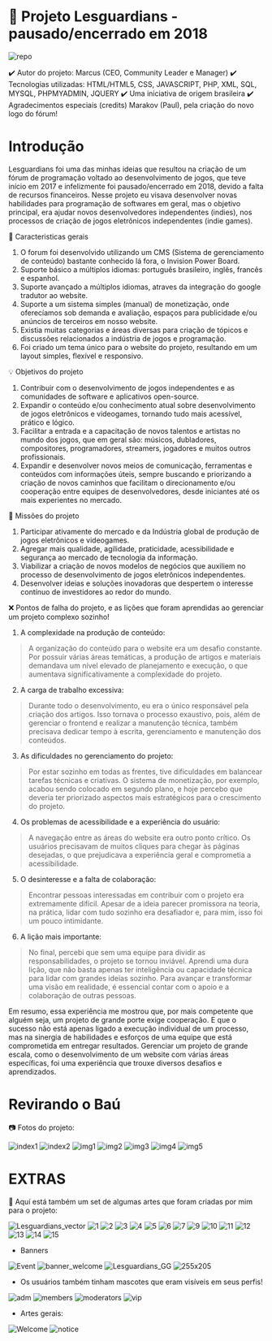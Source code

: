 # 📌 Projeto Lesguardians - pausado/encerrado em 2018

![repo](https://user-images.githubusercontent.com/107876267/174682174-65f67d09-88f2-4c89-a54f-fa83581ad92f.png)

✔️ Autor do projeto: Marcus (CEO, Community Leader e Manager)
✔️ Tecnologias utilizadas: HTML/HTML5, CSS, JAVASCRIPT, PHP, XML, SQL, MYSQL, PHPMYADMIN, JQUERY
✔️ Uma iniciativa de origem brasileira
✔️ Agradecimentos especiais (credits) Marakov (Paul), pela criação do novo logo do fórum!

# Introdução

Lesguardians foi uma das minhas ideias que resultou na criação de um fórum de programação voltado ao desenvolvimento de jogos, que teve início em 2017 e infelizmente foi pausado/encerrado em 2018, devido a falta de recursos financeiros. Nesse projeto eu visava desenvolver novas habilidades para programação de softwares em geral, mas o objetivo principal, era ajudar novos desenvolvedores independentes (indies), nos processos de criação de jogos eletrônicos independentes (indie games).

🎯 Caracteristicas gerais

1. O forum foi desenvolvido utilizando um CMS (Sistema de gerenciamento de conteúdo) bastante conhecido lá fora, o Invision Power Board.
2. Suporte básico a múltiplos idiomas: português brasileiro, inglês, francês e espanhol.
3. Suporte avançado a múltiplos idiomas, atraves da integração do google tradutor ao website.
4. Suporte a um sistema simples (manual) de monetização, onde oferecíamos sob demanda e avaliação, espaços para publicidade e/ou anúncios de terceiros em nosso website.
5. Existia muitas categorias e áreas diversas para criação de tópicos e discussões relacionados a indústria de jogos e programação.
6. Foi criado um tema único para o website do projeto, resultando em um layout simples, flexível e responsivo.

💡 Objetivos do projeto

1. Contribuir com o desenvolvimento de jogos independentes e as comunidades de software e aplicativos open-source.
2. Expandir o conteúdo e/ou conhecimento atual sobre desenvolvimento de jogos eletrônicos e videogames, tornando tudo mais acessível, prático e lógico.
3. Facilitar a entrada e a capacitação de novos talentos e artistas no mundo dos jogos, que em geral são: músicos, dubladores, compositores, programadores, streamers, jogadores e muitos outros profissionais.
4. Expandir e desenvolver novos meios de comunicação, ferramentas e conteúdos com informações úteis, sempre buscando e priorizando a criação de novos caminhos que facilitam o direcionamento e/ou cooperação entre equipes de desenvolvedores, desde iniciantes até os mais experientes no mercado.

 📑 Missões do projeto

1. Participar ativamente do mercado e da Indústria global de produção de jogos eletrônicos e videogames.
2. Agregar mais qualidade, agilidade, praticidade, acessibilidade e segurança ao mercado de tecnologia da informação.
3. Viabilizar a criação de novos modelos de negócios que auxiliem no processo de desenvolvimento de jogos eletrônicos independentes.
4. Desenvolver ideias e soluções inovadoras que despertem o interesse contínuo de investidores ao redor do mundo.


❌ Pontos de falha do projeto, e as lições que foram aprendidas ao gerenciar um projeto complexo sozinho!

1. A complexidade na produção de conteúdo:
> A organização do conteúdo para o website era um desafio constante. Por possuir várias áreas temáticas, a produção de artigos e materiais demandava um nível elevado de planejamento e execução, o que aumentava significativamente a complexidade do projeto.

2. A carga de trabalho excessiva:
> Durante todo o desenvolvimento, eu era o único responsável pela criação dos artigos. Isso tornava o processo exaustivo, pois, além de gerenciar o frontend e realizar a manutenção técnica, também precisava dedicar tempo à escrita, gerenciamento e manutenção dos conteúdos.

3. As dificuldades no gerenciamento do projeto:
> Por estar sozinho em todas as frentes, tive dificuldades em balancear tarefas técnicas e criativas. O sistema de monetização, por exemplo, acabou sendo colocado em segundo plano, e hoje percebo que deveria ter priorizado aspectos mais estratégicos para o crescimento do projeto.

4. Os problemas de acessibilidade e a experiência do usuário:
> A navegação entre as áreas do website era outro ponto crítico. Os usuários precisavam de muitos cliques para chegar às páginas desejadas, o que prejudicava a experiência geral e comprometia a acessibilidade.

5. O desinteresse e a falta de colaboração:
> Encontrar pessoas interessadas em contribuir com o projeto era extremamente difícil. Apesar de a ideia parecer promissora na teoria, na prática, lidar com tudo sozinho era desafiador e, para mim, isso foi um pouco intimidante.

6. A lição mais importante:
> No final, percebi que sem uma equipe para dividir as responsabilidades, o projeto se tornou inviável. Aprendi uma dura lição, que não basta apenas ter inteligência ou capacidade técnica para lidar com grandes ideias sozinho. Para avançar e transformar uma visão em realidade, é essencial contar com o apoio e a colaboração de outras pessoas.

Em resumo, essa experiência me mostrou que, por mais competente que alguém seja, um projeto de grande porte exige cooperação. E que o sucesso não está apenas ligado a execução individual de um processo, mas na sinergia de habilidades e esforços de uma equipe que está comprometida em entregar resultados. Gerenciar um projeto de grande escala, como o desenvolvimento de um website com várias áreas específicas, foi uma experiência que trouxe diversos desafios e aprendizados.

# Revirando o Baú

📷 Fotos do projeto:

![index1](https://user-images.githubusercontent.com/107876267/174714605-c23ecbcf-2f0e-42de-894c-a56afe7b5f83.PNG)
![index2](https://user-images.githubusercontent.com/107876267/174714610-a028ffa2-32d8-4a7c-8da9-5de6de33def6.PNG)
![img1](https://user-images.githubusercontent.com/107876267/174712748-bc5b6cb5-99a5-4be0-a9b7-9af3b91a571e.png)
![img2](https://user-images.githubusercontent.com/107876267/174713110-58d3a33d-9078-4954-b3b5-7754236bd400.PNG)
![img3](https://user-images.githubusercontent.com/107876267/174713114-7d178e05-b8b4-4fa4-96e0-f88500fbe782.png)
![img4](https://user-images.githubusercontent.com/107876267/174717673-441b4569-3837-4567-93a7-7baa5add4edd.png)
![img5](https://user-images.githubusercontent.com/107876267/174718624-65260735-1b26-445c-a705-a966b0f58f17.png)

# EXTRAS

🎨 Aquí está também um set de algumas artes que foram criadas por mim para o projeto:

![Lesguardians_vector](https://user-images.githubusercontent.com/107876267/174717100-e3804242-b3f3-40a1-a4f7-5d11abc6beb8.png)
![1](https://user-images.githubusercontent.com/107876267/174715965-292b4524-922b-4400-899c-64fa9e653e71.png)
![2](https://user-images.githubusercontent.com/107876267/174715968-15fec328-4fa2-4241-9335-f2e1cba33402.png)
![3](https://user-images.githubusercontent.com/107876267/174715969-4a25281e-13b4-4440-b631-ea6a4282b5ac.png)
![4](https://user-images.githubusercontent.com/107876267/174715971-cbfde194-5894-4f06-83b5-531b8f031b0f.png)
![5](https://user-images.githubusercontent.com/107876267/174715973-c23384fd-5437-47ad-ab8c-60c763fcacd4.png)
![6](https://user-images.githubusercontent.com/107876267/174715974-f013cf48-c064-4428-8239-7ebf4361051f.png)
![7](https://user-images.githubusercontent.com/107876267/174715975-46b2d40f-3ffa-40e0-951a-70aa24b0b6ee.png)
![9](https://user-images.githubusercontent.com/107876267/174715976-fa48d5f3-037b-4617-804e-978ba76d09cb.png)
![10](https://user-images.githubusercontent.com/107876267/174715980-7917a4e2-3460-4232-abe3-a562f9554e9d.png)
![11](https://user-images.githubusercontent.com/107876267/174715982-99be82b1-6bf5-4ca2-81d5-1f0a0a09efdd.png)
![12](https://user-images.githubusercontent.com/107876267/174715984-76afd9a5-215a-4ef8-b713-9fa114523083.png)
![13](https://user-images.githubusercontent.com/107876267/174715985-dd59a16d-05fd-4504-9448-f186d3e6a8e1.png)
![14](https://user-images.githubusercontent.com/107876267/174715988-ff13a73a-4147-4908-8085-98d6ada17558.png)
![15](https://user-images.githubusercontent.com/107876267/174715990-a227bdef-5411-472a-b57b-8e64065edb56.png)

- Banners

![Event](https://user-images.githubusercontent.com/107876267/174719229-c337bcda-60f0-40c0-bb3e-0f764f3df0f0.png)
![banner_welcome](https://user-images.githubusercontent.com/107876267/174719248-1c197043-843e-4295-835b-c391b6bd3de5.png)
![Lesguardians_GG](https://user-images.githubusercontent.com/107876267/174716062-db3a2ede-d7f5-4aef-bc3b-c1035159bc71.png)
![255x205](https://user-images.githubusercontent.com/107876267/174719253-a9f8a85c-8329-4955-b3bb-d12425a15a46.png)

- Os usuários também tinham mascotes que eram visíveis em seus perfis!

![adm](https://user-images.githubusercontent.com/107876267/174716927-f70d6b15-a3b9-448f-93c7-896f2487d566.png)
![members](https://user-images.githubusercontent.com/107876267/174716929-e8f7122e-d444-4021-8375-1ecdc143cd45.png)
![moderators](https://user-images.githubusercontent.com/107876267/174716930-eb5c8e9d-ccff-4e35-92c0-2b97ee8cec54.png)
![vip](https://user-images.githubusercontent.com/107876267/174716931-c1b1a10a-50c7-4223-8e14-5bf7cb9dd308.png)

- Artes gerais:

![Welcome](https://user-images.githubusercontent.com/107876267/174718287-a92760ac-b1db-4eb3-86ac-084cc5c0592d.png)
![notice](https://user-images.githubusercontent.com/107876267/174718291-e2ca43af-06db-47a8-9dd6-b7bf1c89c842.png)
